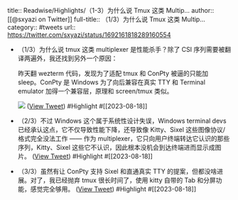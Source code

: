 title:: Readwise/Highlights/（1-3）为什么说 Tmux 这类 Multip...
author:: [[@sxyazi on Twitter]]
full-title:: （1/3）为什么说 Tmux 这类 Multip...
category:: #tweets
url:: https://twitter.com/sxyazi/status/1692161818289160554
- （1/3）为什么说 tmux 这类 multiplexer 是性能杀手？除了 CSI 序列需要被翻译两遍外，我还找到另外一个原因：
  
  昨天翻 wezterm 代码，发现为了适配 tmux 和 ConPty 被逼的只能加 sleep。ConPty 是 Windows 为了向后兼容在真实 TTY 和 Terminal emulator 加得一个兼容层，原理和 screen/tmux 类似。 
  
  ![](https://pbs.twimg.com/media/F3vD7mSakAAUOop.jpg) ([View Tweet](https://twitter.com/sxyazi/status/1692161818289160554)) #Highlight #[[2023-08-18]]
- （2/3）不过 Windows 这个属于系统性设计失误，Windows terminal devs 已经承认这点，它不仅导致性能下降，还导致像 Kitty、Sixel 这些图像协议/格式完全没法工作 —— 作为 multiplexer，它只向用户终端转达它认识的那些序列，Kitty、Sixel 这些它不认识，因此根本没机会到达终端进而显示成图片。 ([View Tweet](https://twitter.com/sxyazi/status/1692161822584181216)) #Highlight #[[2023-08-18]]
- （3/3）虽然有让 ConPty 支持 Sixel 和直通真实 TTY 的提案，但都没啥进展。对了，我已经抛弃 tmux 很长时间了，使用 kitty 自带的 Tab 和分屏功能，感觉完全够用。 ([View Tweet](https://twitter.com/sxyazi/status/1692161827097170125)) #Highlight #[[2023-08-18]]